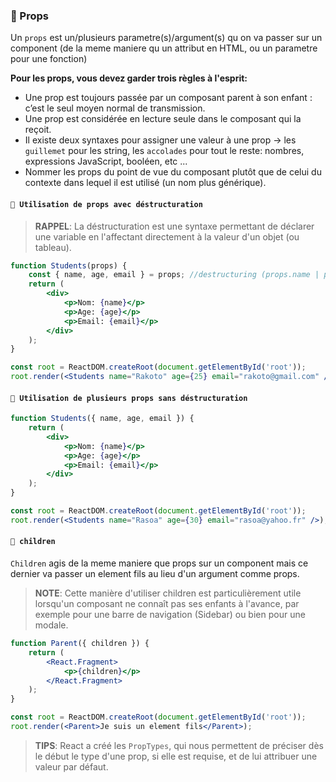 <!-- TODO: verified -->

### 🔵 Props

Un `props` est un/plusieurs parametre(s)/argument(s) qu on va passer sur un component (de la meme maniere qu un attribut en HTML, ou un parametre pour une fonction)

**Pour les props, vous devez garder trois règles à l'esprit:**

- Une prop est toujours passée par un composant parent à son enfant : c’est le seul moyen normal de transmission.
- Une prop est considérée en lecture seule dans le composant qui la reçoit.
- Il existe deux syntaxes pour assigner une valeur à une prop -> les `guillemet` pour les string, les `accolades` pour tout le reste: nombres, expressions JavaScript, booléen, etc ...
- Nommer les props du point de vue du composant plutôt que de celui du contexte dans lequel il est utilisé (un nom plus générique).

#### `📌 Utilisation de props avec déstructuration`

> **RAPPEL**: La déstructuration est une syntaxe permettant de déclarer une variable en l'affectant directement à la valeur d'un objet (ou tableau).

```jsx
function Students(props) {
	const { name, age, email } = props; //destructuring (props.name | props.age | props.email)
	return (
		<div>
			<p>Nom: {name}</p>
			<p>Age: {age}</p>
			<p>Email: {email}</p>
		</div>
	);
}

const root = ReactDOM.createRoot(document.getElementById('root'));
root.render(<Students name="Rakoto" age={25} email="rakoto@gmail.com" />);
```

#### `📌 Utilisation de plusieurs props sans déstructuration`

```jsx
function Students({ name, age, email }) {
	return (
		<div>
			<p>Nom: {name}</p>
			<p>Age: {age}</p>
			<p>Email: {email}</p>
		</div>
	);
}

const root = ReactDOM.createRoot(document.getElementById('root'));
root.render(<Students name="Rasoa" age={30} email="rasoa@yahoo.fr" />);
```

#### `📌 children`

`Children` agis de la meme maniere que props sur un component mais ce dernier va passer un element fils au lieu d'un argument comme props.

> **NOTE**: Cette manière d'utiliser children est particulièrement utile lorsqu'un composant ne connaît pas ses enfants à l'avance, par exemple pour une barre de navigation (Sidebar) ou bien pour une modale.

```jsx
function Parent({ children }) {
	return (
		<React.Fragment>
			<p>{children}</p>
		</React.Fragment>
	);
}

const root = ReactDOM.createRoot(document.getElementById('root'));
root.render(<Parent>Je suis un element fils</Parent>);
```

> **TIPS**: React a créé les `PropTypes`, qui nous permettent de préciser dès le début le type d'une prop, si elle est requise, et de lui attribuer une valeur par défaut.
